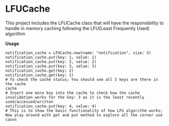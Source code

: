 # LFUCache
This project includes the LFUCache class that will have the responsibility to handle in memory caching following the LFU(Least Frequently Used) algorithm

**Usage**

```
notification_cache = LFUCache.new(name: "notification", size: 3)
notification_cache.put(key: 1, value: 1)
notification_cache.put(key: 2, value: 2) 
notification_cache.put(key: 3, value: 3)
notification_cache.get(key: 2)
notification_cache.get(key: 1)
# To check the cache status; You should see all 3 keys are there in the cache
cache
# Insert one more key into the cache to check how the cache invalidation works for the key: 3 as it is the least recently used/accessed/written 
notification_cache.put(key: 4, value: 4)
# This is to show the basic functionality of how LFU algorithm works; Now play around with get and put method to explore all the corner use cases
```
